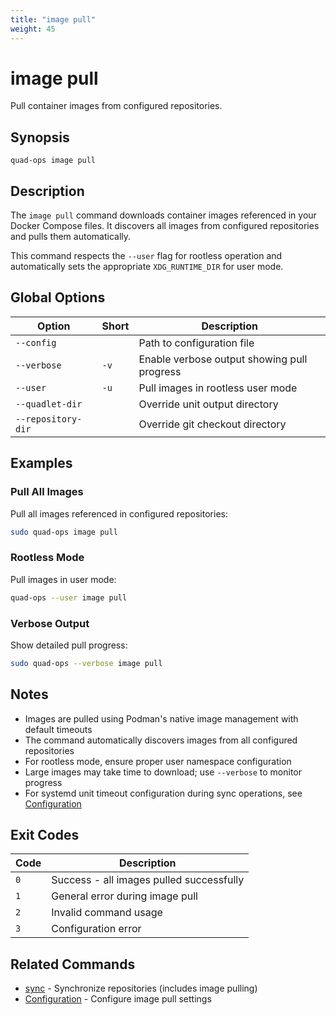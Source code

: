 ```yaml
---
title: "image pull"
weight: 45
---
```


# image pull

Pull container images from configured repositories.

## Synopsis

```
quad-ops image pull
```

## Description

The `image pull` command downloads container images referenced in your Docker Compose files. It discovers all images from configured repositories and pulls them automatically.

This command respects the `--user` flag for rootless operation and automatically sets the appropriate `XDG_RUNTIME_DIR` for user mode.

## Global Options

| Option | Short | Description |
|--------|-------|-------------|
| `--config` | | Path to configuration file |
| `--verbose` | `-v` | Enable verbose output showing pull progress |
| `--user` | `-u` | Pull images in rootless user mode |
| `--quadlet-dir` | | Override unit output directory |
| `--repository-dir` | | Override git checkout directory |

## Examples

### Pull All Images
Pull all images referenced in configured repositories:
```bash
sudo quad-ops image pull
```

### Rootless Mode
Pull images in user mode:
```bash
quad-ops --user image pull
```

### Verbose Output
Show detailed pull progress:
```bash
sudo quad-ops --verbose image pull
```

## Notes

- Images are pulled using Podman's native image management with default timeouts
- The command automatically discovers images from all configured repositories
- For rootless mode, ensure proper user namespace configuration
- Large images may take time to download; use `--verbose` to monitor progress
- For systemd unit timeout configuration during sync operations, see [Configuration](../../configuration/quad-ops-configuration)

## Exit Codes

| Code | Description |
|------|-------------|
| `0` | Success - all images pulled successfully |
| `1` | General error during image pull |
| `2` | Invalid command usage |
| `3` | Configuration error |

## Related Commands

- [sync](../sync) - Synchronize repositories (includes image pulling)
- [Configuration](../../configuration/quad-ops-configuration) - Configure image pull settings
